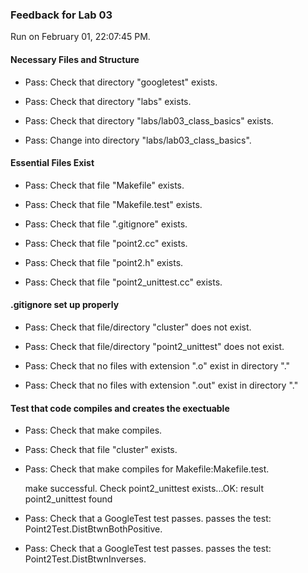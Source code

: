### Feedback for Lab 03

Run on February 01, 22:07:45 PM.


#### Necessary Files and Structure

+ Pass: Check that directory "googletest" exists.

+ Pass: Check that directory "labs" exists.

+ Pass: Check that directory "labs/lab03_class_basics" exists.

+ Pass: Change into directory "labs/lab03_class_basics".


#### Essential Files Exist

+ Pass: Check that file "Makefile" exists.

+ Pass: Check that file "Makefile.test" exists.

+ Pass: Check that file ".gitignore" exists.

+ Pass: Check that file "point2.cc" exists.

+ Pass: Check that file "point2.h" exists.

+ Pass: Check that file "point2_unittest.cc" exists.


#### .gitignore set up properly

+ Pass: Check that file/directory "cluster" does not exist.

+ Pass: Check that file/directory "point2_unittest" does not exist.

+ Pass: Check that no files with extension ".o" exist in directory "."

+ Pass: Check that no files with extension ".out" exist in directory "."


#### Test that code compiles and creates the exectuable

+ Pass: Check that make compiles.



+ Pass: Check that file "cluster" exists.

+ Pass: Check that make compiles for Makefile:Makefile.test.

    make successful.
    Check point2_unittest exists...OK: result point2_unittest found

+ Pass: Check that a GoogleTest test passes.
    passes the test: Point2Test.DistBtwnBothPositive.



+ Pass: Check that a GoogleTest test passes.
    passes the test: Point2Test.DistBtwnInverses.



